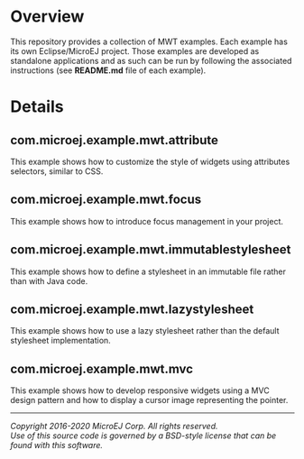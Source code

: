 # Overview
This repository provides a collection of MWT examples. Each example has its own Eclipse/MicroEJ project.
Those examples are developed as standalone applications and as such can be run by following the associated instructions (see **README.md** file of each example).

# Details

## com.microej.example.mwt.attribute
This example shows how to customize the style of widgets using attributes selectors, similar to CSS.

## com.microej.example.mwt.focus
This example shows how to introduce focus management in your project.

## com.microej.example.mwt.immutablestylesheet
This example shows how to define a stylesheet in an immutable file rather than with Java code.

## com.microej.example.mwt.lazystylesheet
This example shows how to use a lazy stylesheet rather than the default stylesheet implementation.

## com.microej.example.mwt.mvc
This example shows how to develop responsive widgets using a MVC design pattern and how to display a cursor image representing the pointer.

---  
_Copyright 2016-2020 MicroEJ Corp. All rights reserved._  
_Use of this source code is governed by a BSD-style license that can be found with this software._  
